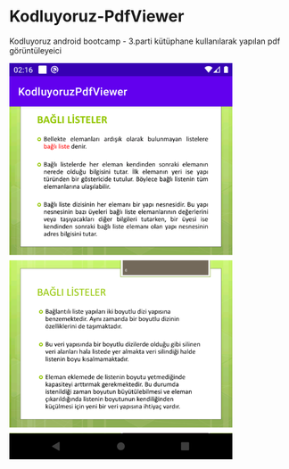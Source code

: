 # Kodluyoruz-PdfViewer
Kodluyoruz android bootcamp - 3.parti kütüphane kullanılarak yapılan pdf görüntüleyeici


<p><img width="400px"  src='app/ssPdfViewer.png'></p>
